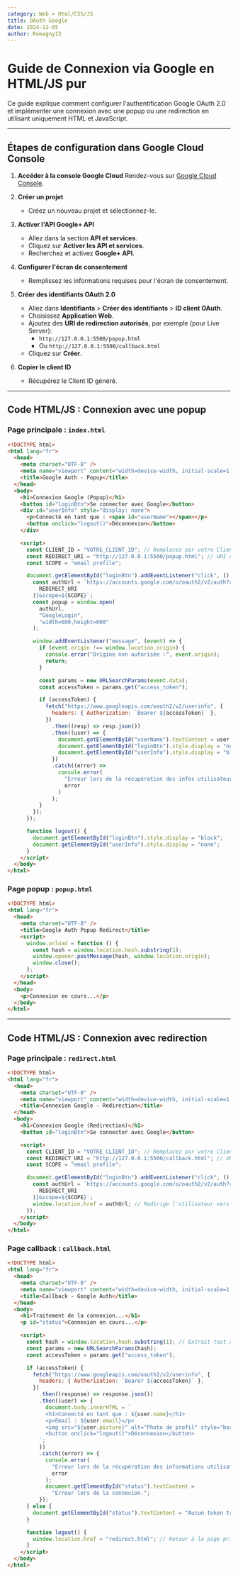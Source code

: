 ```yaml
---
category: Web > Html/CSS/JS
title: OAuth Google
date: 2024-12-05
author: Romagny13
---
```


# Guide de Connexion via Google en HTML/JS pur

Ce guide explique comment configurer l'authentification Google OAuth 2.0 et implémenter une connexion avec une popup ou une redirection en utilisant uniquement HTML et JavaScript.

---

## Étapes de configuration dans Google Cloud Console

1. **Accéder à la console Google Cloud**
   Rendez-vous sur [Google Cloud Console](https://console.cloud.google.com/).

2. **Créer un projet**

   - Créez un nouveau projet et sélectionnez-le.

3. **Activer l'API Google+ API**

   - Allez dans la section **API et services**.
   - Cliquez sur **Activer les API et services**.
   - Recherchez et activez **Google+ API**.

4. **Configurer l'écran de consentement**

   - Remplissez les informations requises pour l'écran de consentement.

5. **Créer des identifiants OAuth 2.0**

   - Allez dans **Identifiants** > **Créer des identifiants** > **ID client OAuth**.
   - Choisissez **Application Web**.
   - Ajoutez des **URI de redirection autorisés**, par exemple (pour Live Server):
     - `http://127.0.0.1:5500/popup.html`
     - Ou `http://127.0.0.1:5500/callback.html`
   - Cliquez sur **Créer**.

6. **Copier le client ID**
   - Récupérez le Client ID généré.

---

## Code HTML/JS : Connexion avec une popup

### Page principale : `index.html`

```html
<!DOCTYPE html>
<html lang="fr">
  <head>
    <meta charset="UTF-8" />
    <meta name="viewport" content="width=device-width, initial-scale=1.0" />
    <title>Google Auth - Popup</title>
  </head>
  <body>
    <h1>Connexion Google (Popup)</h1>
    <button id="loginBtn">Se connecter avec Google</button>
    <div id="userInfo" style="display: none">
      <p>Connecté en tant que : <span id="userName"></span></p>
      <button onclick="logout()">Déconnexion</button>
    </div>

    <script>
      const CLIENT_ID = "VOTRE_CLIENT_ID"; // Remplacez par votre Client ID
      const REDIRECT_URI = "http://127.0.0.1:5500/popup.html"; // URI de redirection
      const SCOPE = "email profile";

      document.getElementById("loginBtn").addEventListener("click", () => {
        const authUrl = `https://accounts.google.com/o/oauth2/v2/auth?client_id=${CLIENT_ID}&response_type=token&redirect_uri=${encodeURIComponent(
          REDIRECT_URI
        )}&scope=${SCOPE}`;
        const popup = window.open(
          authUrl,
          "GoogleLogin",
          "width=600,height=600"
        );

        window.addEventListener("message", (event) => {
          if (event.origin !== window.location.origin) {
            console.error("Origine non autorisée :", event.origin);
            return;
          }

          const params = new URLSearchParams(event.data);
          const accessToken = params.get("access_token");

          if (accessToken) {
            fetch("https://www.googleapis.com/oauth2/v2/userinfo", {
              headers: { Authorization: `Bearer ${accessToken}` },
            })
              .then((resp) => resp.json())
              .then((user) => {
                document.getElementById("userName").textContent = user.name;
                document.getElementById("loginBtn").style.display = "none";
                document.getElementById("userInfo").style.display = "block";
              })
              .catch((error) =>
                console.error(
                  "Erreur lors de la récupération des infos utilisateur :",
                  error
                )
              );
          }
        });
      });

      function logout() {
        document.getElementById("loginBtn").style.display = "block";
        document.getElementById("userInfo").style.display = "none";
      }
    </script>
  </body>
</html>
```

### Page popup : `popup.html`

```html
<!DOCTYPE html>
<html lang="fr">
  <head>
    <meta charset="UTF-8" />
    <title>Google Auth Popup Redirect</title>
    <script>
      window.onload = function () {
        const hash = window.location.hash.substring(1);
        window.opener.postMessage(hash, window.location.origin);
        window.close();
      };
    </script>
  </head>
  <body>
    <p>Connexion en cours...</p>
  </body>
</html>
```

---

## Code HTML/JS : Connexion avec redirection

### Page principale : `redirect.html`

```html
<!DOCTYPE html>
<html lang="fr">
  <head>
    <meta charset="UTF-8" />
    <meta name="viewport" content="width=device-width, initial-scale=1.0" />
    <title>Connexion Google - Redirection</title>
  </head>
  <body>
    <h1>Connexion Google (Redirection)</h1>
    <button id="loginBtn">Se connecter avec Google</button>

    <script>
      const CLIENT_ID = "VOTRE_CLIENT_ID"; // Remplacez par votre Client ID
      const REDIRECT_URI = "http://127.0.0.1:5500/callback.html"; // URI de redirection
      const SCOPE = "email profile";

      document.getElementById("loginBtn").addEventListener("click", () => {
        const authUrl = `https://accounts.google.com/o/oauth2/v2/auth?client_id=${CLIENT_ID}&response_type=token&redirect_uri=${encodeURIComponent(
          REDIRECT_URI
        )}&scope=${SCOPE}`;
        window.location.href = authUrl; // Redirige l'utilisateur vers Google
      });
    </script>
  </body>
</html>
```

### Page callback : `callback.html`

```html
<!DOCTYPE html>
<html lang="fr">
  <head>
    <meta charset="UTF-8" />
    <meta name="viewport" content="width=device-width, initial-scale=1.0" />
    <title>Callback - Google Auth</title>
  </head>
  <body>
    <h1>Traitement de la connexion...</h1>
    <p id="status">Connexion en cours...</p>

    <script>
      const hash = window.location.hash.substring(1); // Extrait tout après le '#'
      const params = new URLSearchParams(hash);
      const accessToken = params.get("access_token");

      if (accessToken) {
        fetch("https://www.googleapis.com/oauth2/v2/userinfo", {
          headers: { Authorization: `Bearer ${accessToken}` },
        })
          .then((response) => response.json())
          .then((user) => {
            document.body.innerHTML = `
            <h1>Connecté en tant que : ${user.name}</h1>
            <p>Email : ${user.email}</p>
            <img src="${user.picture}" alt="Photo de profil" style="border-radius: 50%; width: 100px; height: 100px;" />
            <button onclick="logout()">Déconnexion</button>
          `;
          })
          .catch((error) => {
            console.error(
              "Erreur lors de la récupération des informations utilisateur :",
              error
            );
            document.getElementById("status").textContent =
              "Erreur lors de la connexion.";
          });
      } else {
        document.getElementById("status").textContent = "Aucun token trouvé.";
      }

      function logout() {
        window.location.href = "redirect.html"; // Retour à la page principale
      }
    </script>
  </body>
</html>
```
